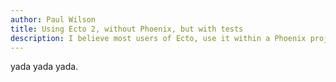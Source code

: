 ```yaml
---
author: Paul Wilson
title: Using Ecto 2, without Phoenix, but with tests
description: I believe most users of Ecto, use it within a Phoenix project. This is a step-by-step guide to using Ecto by itself, using an example project. Includes tests.
---
```


yada yada yada.

